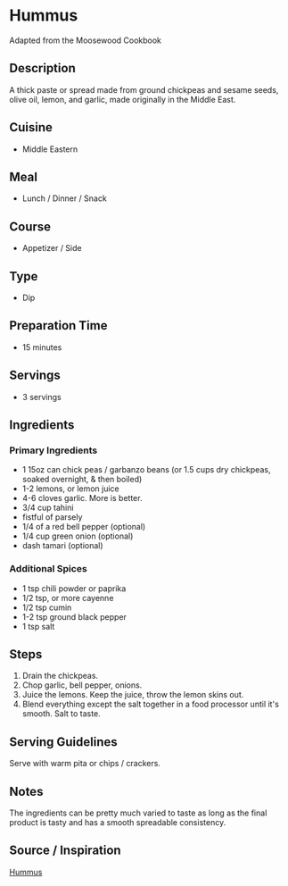 # Hummus
Adapted from the Moosewood Cookbook

## Description
A thick paste or spread made from ground chickpeas and sesame seeds, olive oil, lemon, and garlic, made originally in the Middle East.

## Cuisine
- Middle Eastern

## Meal
- Lunch / Dinner / Snack

## Course
- Appetizer / Side

## Type
- Dip

## Preparation Time
- 15 minutes

## Servings
- 3 servings

## Ingredients
### Primary Ingredients
- 1 15oz can chick peas / garbanzo beans (or 1.5 cups dry chickpeas, soaked overnight, & then boiled)
- 1-2 lemons, or lemon juice
- 4-6 cloves garlic. More is better.
- 3/4 cup tahini
- fistful of parsely
- 1/4 of a red bell pepper (optional)
- 1/4 cup green onion (optional)
- dash tamari (optional)

### Additional Spices
- 1 tsp chili powder or paprika
- 1/2 tsp, or more cayenne
- 1/2 tsp cumin
- 1-2 tsp ground black pepper
- 1 tsp salt

## Steps  
1. Drain the chickpeas.
2. Chop garlic, bell pepper, onions.
3. Juice the lemons. Keep the juice, throw the lemon skins out.
4. Blend everything except the salt together in a food processor until it's smooth. Salt to taste.

## Serving Guidelines
Serve with warm pita or chips / crackers.

## Notes  
The ingredients can be pretty much varied to taste as long as the final product is tasty and has a smooth spreadable consistency.

## Source / Inspiration
[Hummus](https://www.reddit.com/r/recipes/comments/15al6y/hummus/)
